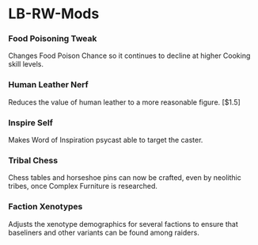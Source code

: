 # LB-RW-Mods

### Food Poisoning Tweak
Changes Food Poison Chance so it continues to decline at higher Cooking skill levels. 
### Human Leather Nerf
Reduces the value of human leather to a more reasonable figure. [$1.5]
### Inspire Self
Makes Word of Inspiration psycast able to target the caster.
### Tribal Chess
Chess tables and horseshoe pins can now be crafted, even by neolithic tribes, once Complex Furniture is researched.
### Faction Xenotypes
Adjusts the xenotype demographics for several factions to ensure that baseliners and other variants can be found among raiders. 
